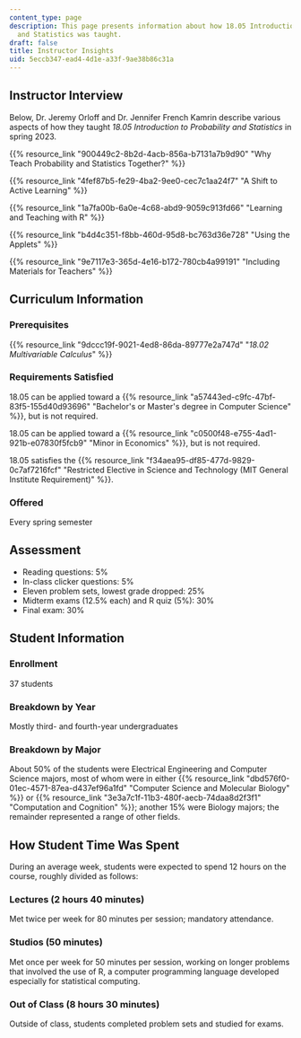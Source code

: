 ```yaml
---
content_type: page
description: This page presents information about how 18.05 Introduction to Probability
  and Statistics was taught.
draft: false
title: Instructor Insights
uid: 5eccb347-ead4-4d1e-a33f-9ae38b86c31a
---
```

## Instructor Interview

Below, Dr. Jeremy Orloff and Dr. Jennifer French Kamrin describe various aspects of how they taught *18.05 Introduction to Probability and Statistics* in spring 2023.

{{% resource_link "900449c2-8b2d-4acb-856a-b7131a7b9d90" "Why Teach Probability and Statistics Together?" %}}

{{% resource_link "4fef87b5-fe29-4ba2-9ee0-cec7c1aa24f7" "A Shift to Active Learning" %}}

{{% resource_link "1a7fa00b-6a0e-4c68-abd9-9059c913fd66" "Learning and Teaching with R" %}}

{{% resource_link "b4d4c351-f8bb-460d-95d8-bc763d36e728" "Using the Applets" %}}

{{% resource_link "9e7117e3-365d-4e16-b172-780cb4a99191" "Including Materials for Teachers" %}}

## Curriculum Information

### Prerequisites

{{% resource_link "9dccc19f-9021-4ed8-86da-89777e2a747d" "*18.02 Multivariable Calculus*" %}}

### Requirements Satisfied

18.05 can be applied toward a {{% resource_link "a57443ed-c9fc-47bf-83f5-155d40d93696" "Bachelor's or Master's degree in Computer Science" %}}, but is not required.

18.05 can be applied toward a {{% resource_link "c0500f48-e755-4ad1-921b-e07830f5fcb9" "Minor in Economics" %}}, but is not required.

18.05 satisfies the {{% resource_link "f34aea95-df85-477d-9829-0c7af7216fcf" "Restricted Elective in Science and Technology (MIT General Institute Requirement)" %}}.

### Offered

Every spring semester

## Assessment

- Reading questions: 5% 
- In-class clicker questions: 5%
- Eleven problem sets, lowest grade dropped: 25% 
- Midterm exams (12.5% each) and R quiz (5%): 30%
- Final exam: 30%

## Student Information

### Enrollment

37 students

### Breakdown by Year

Mostly third- and fourth-year undergraduates

### Breakdown by Major

About 50% of the students were Electrical Engineering and Computer Science majors, most of whom were in either {{% resource_link "dbd576f0-01ec-4571-87ea-d437ef96a1fd" "Computer Science and Molecular Biology" %}} or {{% resource_link "3e3a7c1f-11b3-480f-aecb-74daa8d2f3f1" "Computation and Cognition" %}}; another 15% were Biology majors; the remainder represented a range of other fields.

## How Student Time Was Spent

During an average week, students were expected to spend 12 hours on the course, roughly divided as follows:

### Lectures (2 hours 40 minutes)

Met twice per week for 80 minutes per session; mandatory attendance.

### Studios (50 minutes)

Met once per week for 50 minutes per session, working on longer problems that involved the use of R, a computer programming language developed especially for statistical computing.

### Out of Class (8 hours 30 minutes)

Outside of class, students completed problem sets and studied for exams.